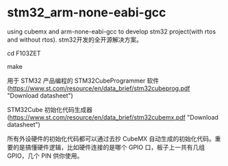 # stm32_arm-none-eabi-gcc

using cubemx and arm-none-eabi-gcc to develop stm32 project(with rtos and without rtos). stm32开发的全开源解决方案。

cd F103ZET

make

用于 STM32 产品编程的 STM32CubeProgrammer 软件
(https://www.st.com/resource/en/data_brief/stm32cubeprog.pdf "Download datasheet")

STM32Cube 初始化代码生成器
(https://www.st.com/resource/en/data_brief/stm32cubemx.pdf "Download datasheet")

所有外设硬件的初始化代码都可以通过去抄 CubeMX 自动生成的初始化代码。重要的是搞懂硬件逻辑，比如硬件连接的是哪个 GPIO 口，板子上一共有几组 GPIO，几个 PIN 供你使用。
